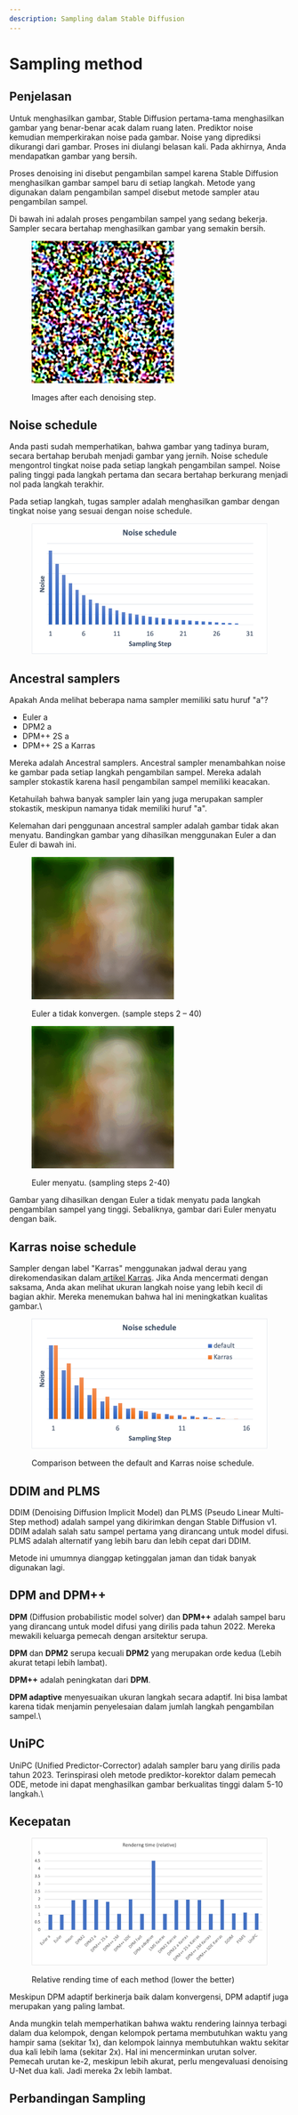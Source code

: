 ```yaml
---
description: Sampling dalam Stable Diffusion
---
```


# Sampling method

## Penjelasan

Untuk menghasilkan gambar, Stable Diffusion pertama-tama menghasilkan gambar yang benar-benar acak dalam ruang laten. Prediktor noise kemudian memperkirakan noise pada gambar. Noise yang diprediksi dikurangi dari gambar. Proses ini diulangi belasan kali. Pada akhirnya, Anda mendapatkan gambar yang bersih.

Proses denoising ini disebut pengambilan sampel karena Stable Diffusion menghasilkan gambar sampel baru di setiap langkah. Metode yang digunakan dalam pengambilan sampel disebut metode sampler atau pengambilan sampel.

Di bawah ini adalah proses pengambilan sampel yang sedang bekerja. Sampler secara bertahap menghasilkan gambar yang semakin bersih.

<figure><img src="../../.gitbook/assets/cat_euler_15.webp" alt="" width="256"><figcaption><p>Images after each denoising step.</p></figcaption></figure>

## Noise schedule

Anda pasti sudah memperhatikan, bahwa gambar yang tadinya buram, secara bertahap berubah menjadi gambar yang jernih. Noise schedule mengontrol tingkat noise pada setiap langkah pengambilan sampel. Noise paling tinggi pada langkah pertama dan secara bertahap berkurang menjadi nol pada langkah terakhir.

Pada setiap langkah, tugas sampler adalah menghasilkan gambar dengan tingkat noise yang sesuai dengan noise schedule.

<figure><img src="../../.gitbook/assets/image (47).png" alt=""><figcaption></figcaption></figure>

## Ancestral samplers

Apakah Anda melihat beberapa nama sampler memiliki satu huruf "a"?

* Euler a&#x20;
* DPM2 a
* DPM++ 2S a
* DPM++ 2S a Karras

Mereka adalah Ancestral samplers. Ancestral sampler menambahkan noise ke gambar pada setiap langkah pengambilan sampel. Mereka adalah sampler stokastik karena hasil pengambilan sampel memiliki keacakan.

Ketahuilah bahwa banyak sampler lain yang juga merupakan sampler stokastik, meskipun namanya tidak memiliki huruf "a".

Kelemahan dari penggunaan ancestral sampler adalah gambar tidak akan menyatu. Bandingkan gambar yang dihasilkan menggunakan Euler a dan Euler di bawah ini.

<figure><img src="../../.gitbook/assets/euler-a-2-40.webp" alt="" width="256"><figcaption><p>Euler a tidak konvergen. (sample steps 2 – 40)</p></figcaption></figure>

<figure><img src="../../.gitbook/assets/euler-2-40.webp" alt="" width="256"><figcaption><p>Euler menyatu. (sampling steps 2-40)</p></figcaption></figure>

Gambar yang dihasilkan dengan Euler a tidak menyatu pada langkah pengambilan sampel yang tinggi. Sebaliknya, gambar dari Euler menyatu dengan baik.

## Karras noise schedule

Sampler dengan label "Karras" menggunakan jadwal derau yang direkomendasikan dalam[ artikel Karras](https://arxiv.org/abs/2206.00364). Jika Anda mencermati dengan saksama, Anda akan melihat ukuran langkah noise yang lebih kecil di bagian akhir. Mereka menemukan bahwa hal ini meningkatkan kualitas gambar.\


<figure><img src="../../.gitbook/assets/image (48).png" alt=""><figcaption><p>Comparison between the default and Karras noise schedule.</p></figcaption></figure>

## DDIM and PLMS

DDIM (Denoising Diffusion Implicit Model) dan PLMS (Pseudo Linear Multi-Step method) adalah sampel yang dikirimkan dengan Stable Diffusion v1. DDIM adalah salah satu sampel pertama yang dirancang untuk model difusi. PLMS adalah alternatif yang lebih baru dan lebih cepat dari DDIM.

Metode ini umumnya dianggap ketinggalan jaman dan tidak banyak digunakan lagi.

## DPM and DPM++

**DPM** (Diffusion probabilistic model solver) dan **DPM++** adalah sampel baru yang dirancang untuk model difusi yang dirilis pada tahun 2022. Mereka mewakili keluarga pemecah dengan arsitektur serupa.

**DPM** dan **DPM2** serupa kecuali **DPM2** yang merupakan orde kedua (Lebih akurat tetapi lebih lambat).

**DPM++** adalah peningkatan dari **DPM**.

**DPM adaptive** menyesuaikan ukuran langkah secara adaptif. Ini bisa lambat karena tidak menjamin penyelesaian dalam jumlah langkah pengambilan sampel.\


## UniPC

UniPC (Unified Predictor-Corrector) adalah sampler baru yang dirilis pada tahun 2023. Terinspirasi oleh metode prediktor-korektor dalam pemecah ODE, metode ini dapat menghasilkan gambar berkualitas tinggi dalam 5-10 langkah.\


## Kecepatan

<figure><img src="../../.gitbook/assets/image (49).png" alt=""><figcaption><p>Relative rending time of each method (lower the better)</p></figcaption></figure>

Meskipun DPM adaptif berkinerja baik dalam konvergensi, DPM adaptif juga merupakan yang paling lambat.

Anda mungkin telah memperhatikan bahwa waktu rendering lainnya terbagi dalam dua kelompok, dengan kelompok pertama membutuhkan waktu yang hampir sama (sekitar 1x), dan kelompok lainnya membutuhkan waktu sekitar dua kali lebih lama (sekitar 2x). Hal ini mencerminkan urutan solver. Pemecah urutan ke-2, meskipun lebih akurat, perlu mengevaluasi denoising U-Net dua kali. Jadi mereka 2x lebih lambat.

## Perbandingan Sampling

<figure><img src="../../.gitbook/assets/samplers.webp" alt=""><figcaption></figcaption></figure>
